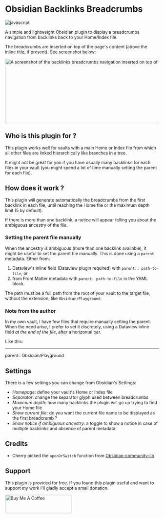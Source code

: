 # Obsidian Backlinks Breadcrumbs

![javascript](https://badges.aleen42.com/src/javascript.svg)

A simple and lightweight Obsidian plugin to display a breadcrumbs navigation from backlinks back to your Home/Index file.

The breadcrumbs are inserted on top of the page's content (above the inline title, if present). See screenshot below:

<picture>
  <source media="(prefers-color-scheme: dark)" srcset="./screenshot-dark.png">
  <source media="(prefers-color-scheme: light)" srcset="./screenshot-light.png">
  <img alt="A screenshot of the backlinks breadcrumbs navigation inserted on top of the page's inline title." src="https://user-images.githubusercontent.com/25423296/163456779-a8556205-d0a5-45e2-ac17-42d089e3c3f8.png" width="709" height="211">
</picture>

## Who is this plugin for ?

This plugin works well for vaults with a main Home or Index file from which all other files are linked hierarchically like branches in a tree.

It might not be great for you if you have usually many backlinks for each files in your vault (you might spend a lot of time manually setting the parent for each file).

## How does it work ?

This plugin will generate automatically the breadcrumbs from the first backlink in each file, until reaching the Home file or the maximum depth limit (5 by default).

If there is more than one backlink, a notice will appear telling you about the ambiguous ancestry of the file.

### Setting the parent file manually

When the ancestry is ambiguous (more than one backlink available), it might be useful to set the parent file manually. This is done using a `parent` metadata. Either from:
1. Dataview's inline field (Dataview plugin required) with `parent:: path-to-file`, or
2. from Front Matter metadata with `parent: path-to-file` in the YAML block.

The path must be a full path from the root of your vault to the target file, without the extension, like `Obsidian/Playground`.

### Note from the author

In my own vault, I have few files that require manually setting the parent. When the need arise, I prefer to set it discretely, using a Dataview inline field *at the end of the file*, after a horizontal bar.

Like this:

---
parent:: Obsidian/Playground

## Settings

There is a few settings you can change from Obsidian's Settings:

- *Homepage*: define your vault's Home or Index file
- *Separator*: change the separator glyph used between breadcrumbs
- *Maximum depth*: how many backlinks the plugin will go up trying to find your Home file
- *Show current file*: do you want the current file name to be displayed as the first breadcrumb ?
- *Show notice if ambiguous ancestry*: a toggle to show a notice in case of multiple backlinks and absence of parent metadata.

## Credits

- Cherry picked the `openOrSwitch` function from [Obsidian-community-lib](https://github.com/obsidian-community/obsidian-community-lib)

## Support

This plugin is provided for free. If you found this plugin useful and want to support my work I'll gladly accept a small donation.

<a href="https://www.buymeacoffee.com/loiccattani" target="_blank"><img src="https://cdn.buymeacoffee.com/buttons/v2/default-yellow.png" alt="Buy Me A Coffee" style="height: 60px !important;width: 217px !important;" ></a>
